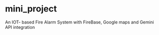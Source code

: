 # mini_project
An IOT- based Fire Alarm System with FireBase, Google maps and Gemini API integration 

